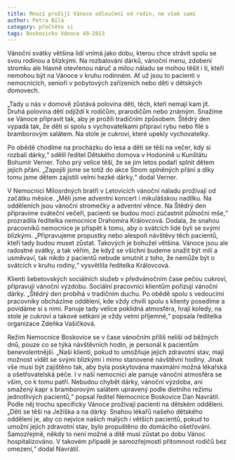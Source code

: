 ```yaml
---
title: Mnozí prožijí Vánoce odloučeni od rodin, ne však sami
author: Petra Bílá
category: přečtěte si
tags: Boskovicko Vánoce 49-2013
---
```


Vánoční svátky většina lidí vnímá jako dobu, kterou chce strávit spolu se svou rodinou a blízkými. Na rozbalování dárků, vánoční menu, zdobení stromku ale hlavně otevřenou náruč a milou náladu se mohou těšit i ti, kteří nemohou být na Vánoce v kruhu rodinném. Ať už jsou to pacienti v nemocnicích, senioři v pobytových zařízeních nebo děti v dětských domovech.

„Tady u nás v domově zůstává polovina dětí, těch, kteří nemají kam jít. Druhá polovina dětí odjíždí k rodičům, prarodičům nebo známým. Snažíme se Vánoce připravit tak, aby je prožili tradičním způsobem. Štědrý den vypadá tak, že děti si spolu s vychovatelkami připraví rybu nebo filé s bramborovým salátem. Na stole je cukroví, které upekly vychovatelky.

Po obědě chodíme na procházku do lesa a děti se těší na večer, kdy si rozbalí dárky,“ sdělil ředitel Dětského domova v Hodoníně u Kunštátu Bohumír Verner. Toho prý velice těší, že se jim letos podaří splnit dětem jejich přání. „Zapojili jsme se totiž do akce Strom splněných přání a díky tomu jsme dětem zajistili velmi hezké dárky,“ dodal Verner.

V Nemocnici Milosrdných bratří v Letovicích vánoční náladu prožívají od začátku měsíce. „Měli jsme adventní koncert i mikulášskou nadílku. Na odděleních jsou vánoční stromečky a adventní věnce. Na Štědrý den připravíme sváteční večeři, pacienti se budou moci zúčastnit půlnoční mše,“ prozradila ředitelka nemocnice Drahomíra Královcová. Dodala, že snahou pracovníků nemocnice je přispět k tomu, aby o svátcích lidé byli se svými blízkými. „Připravujeme propustky nebo alespoň návštěvy těch pacientů, kteří tady budou muset zůstat. Takových je bohužel většina. Vánoce jsou ale radostné svátky, a tak věřím, že když se všichni budeme snažit být milí a usměvaví, tak nikdo z pacientů nebude smutnit z toho, že nemůže být o svátcích v kruhu rodiny,“ vysvětlila ředitelka Královcová.

Klienti šebetovských sociálních služeb v předvánočním čase pečou cukroví, připravují vánoční výzdobu. Sociální pracovníci klientům pořizují vánoční dárky. „Štědrý den probíhá v tradičním duchu. Po obědě spolu s vedoucími pracovníky obcházíme oddělení, kde vždy chvíli spolu s klienty posedíme a povídáme si s nimi. Panuje tady velice poklidná atmosféra, hrají koledy, na stole je cukroví a takové setkání je vždy velmi příjemné,“ popsala ředitelka organizace Zdeňka Vašíčková.

Režim Nemocnice Boskovice se v čase vánočním příliš neliší od běžných dnů, pouze co se týká návštěvních hodin, je personál k pacientům benevolentnější. „Naši klienti, pokud to umožňuje jejich zdravotní stav, mají možnost vidět se svými blízkými i mimo stanovené návštěvní hodiny. Jinak vše musí být zajištěno tak, aby byla poskytována maximální možná lékařská a ošetřovatelská péče. I v naší nemocnici ale panuje vánoční atmosféra se vším, co k tomu patří. Nebudou chybět dárky, vánoční výzdoba, ani smažený kapr s bramborovým salátem upravený podle dietního režimu jednotlivých pacientů,“ popsal ředitel Nemocnice Boskovice Dan Navrátil. Podle něj trochu specificky Vánoce prožívají pacienti na dětském oddělení. „Děti se těší na Ježíška a na dárky. Snahou lékařů našeho dětského oddělení je, aby co nejvíce našich malých i větších pacientů, pokud to umožní jejich zdravotní stav, bylo propuštěno do domácího ošetřování. Samozřejmě, někdy to není možné a dítě musí zůstat po dobu Vánoc hospitalizováno. V takovém případě je samozřejmostí přítomnost rodičů bez omezení,“ dodal Navrátil.